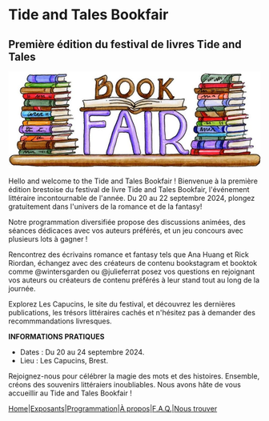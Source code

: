 # Tide and Tales Bookfair
## Première édition du festival de livres Tide and Tales

![bookfair](image/bookfair.jpg) 


Hello and welcome to the Tide and Tales Bookfair ! Bienvenue à la première édition brestoise du festival de livre Tide and Tales Bookfair, l'événement littéraire incontournable de l'année. Du 20 au 22 septembre 2024, plongez gratuitement dans l'univers de la romance et de la fantasy! 

Notre programmation diversifiée propose des discussions animées, des séances dédicaces avec vos auteurs préférés, et un jeu concours avec plusieurs lots à gagner !

Rencontrez des écrivains romance et fantasy tels que Ana Huang et Rick Riordan, échangez avec des créateurs de contenu bookstagram et booktok comme @wintersgarden ou @julieferrat posez vos questions en rejoignant vos auteurs ou créateurs de contenu préférés à leur stand tout au long de la journée.

Explorez Les Capucins, le site du festival, et découvrez les dernières publications, les trésors littéraires cachés et n'hésitez pas à demander des recommmandations livresques.

**INFORMATIONS PRATIQUES**

* Dates : Du 20 au 24 septembre 2024.
* Lieu : Les Capucins, Brest.


Rejoignez-nous pour célébrer la magie des mots et des histoires. Ensemble, créons des souvenirs littéraiers inoubliables. Nous avons hâte de vous accueillir au Tide and Tales Bookfair !














[Home](index.md)|[Exposants](Exposants.md)|[Programmation](Programmation.md)|[À propos](Aboutus.md)|[F.A.Q.](Questions.md)|[Nous trouver](Whereto.md)
